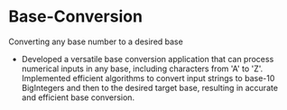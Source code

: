 # Base-Conversion
Converting any base number to a desired base

* Developed a versatile base conversion application that can process numerical inputs in any base, including characters from 'A' to 'Z'. Implemented efficient algorithms to convert input strings to base-10 BigIntegers and then to the desired target base, resulting in accurate and efficient base conversion.
